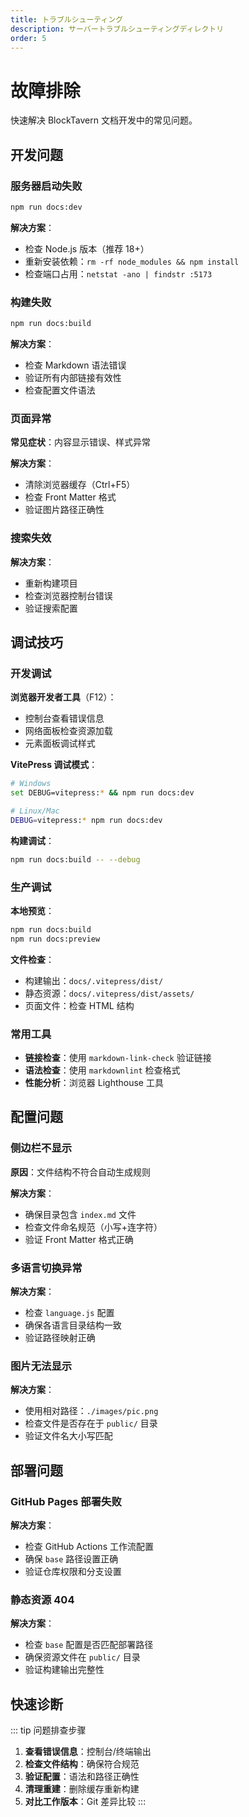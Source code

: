 ```yaml
---
title: トラブルシューティング
description: サーバートラブルシューティングディレクトリ
order: 5
---
```


# 故障排除

快速解决 BlockTavern 文档开发中的常见问题。

## 开发问题

### 服务器启动失败

```bash
npm run docs:dev
```

**解决方案**：
- 检查 Node.js 版本（推荐 18+）
- 重新安装依赖：`rm -rf node_modules && npm install`
- 检查端口占用：`netstat -ano | findstr :5173`

### 构建失败

```bash
npm run docs:build
```

**解决方案**：
- 检查 Markdown 语法错误
- 验证所有内部链接有效性
- 检查配置文件语法

### 页面异常

**常见症状**：内容显示错误、样式异常

**解决方案**：
- 清除浏览器缓存（Ctrl+F5）
- 检查 Front Matter 格式
- 验证图片路径正确性

### 搜索失效

**解决方案**：
- 重新构建项目
- 检查浏览器控制台错误
- 验证搜索配置

## 调试技巧

### 开发调试

**浏览器开发者工具**（F12）：
- 控制台查看错误信息
- 网络面板检查资源加载
- 元素面板调试样式

**VitePress 调试模式**：
```bash
# Windows
set DEBUG=vitepress:* && npm run docs:dev

# Linux/Mac
DEBUG=vitepress:* npm run docs:dev
```

**构建调试**：
```bash
npm run docs:build -- --debug
```

### 生产调试

**本地预览**：
```bash
npm run docs:build
npm run docs:preview
```

**文件检查**：
- 构建输出：`docs/.vitepress/dist/`
- 静态资源：`docs/.vitepress/dist/assets/`
- 页面文件：检查 HTML 结构

### 常用工具

- **链接检查**：使用 `markdown-link-check` 验证链接
- **语法检查**：使用 `markdownlint` 检查格式
- **性能分析**：浏览器 Lighthouse 工具

## 配置问题

### 侧边栏不显示

**原因**：文件结构不符合自动生成规则

**解决方案**：
- 确保目录包含 `index.md` 文件
- 检查文件命名规范（小写+连字符）
- 验证 Front Matter 格式正确

### 多语言切换异常

**解决方案**：
- 检查 `language.js` 配置
- 确保各语言目录结构一致
- 验证路径映射正确

### 图片无法显示

**解决方案**：
- 使用相对路径：`./images/pic.png`
- 检查文件是否存在于 `public/` 目录
- 验证文件名大小写匹配

## 部署问题

### GitHub Pages 部署失败

**解决方案**：
- 检查 GitHub Actions 工作流配置
- 确保 `base` 路径设置正确
- 验证仓库权限和分支设置

### 静态资源 404

**解决方案**：
- 检查 `base` 配置是否匹配部署路径
- 确保资源文件在 `public/` 目录
- 验证构建输出完整性

## 快速诊断

::: tip 问题排查步骤
1. **查看错误信息**：控制台/终端输出
2. **检查文件结构**：确保符合规范
3. **验证配置**：语法和路径正确性
4. **清理重建**：删除缓存重新构建
5. **对比工作版本**：Git 差异比较
:::

<Contributors />

<GitHistoryInformation />